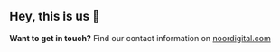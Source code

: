 ## Hey, this is us 👋
<!--img width="1200" alt="noor-teamet@2x" src="https://user-images.githubusercontent.com/1634835/154047673-cf01556c-bb03-42f8-8d2f-b07d6dace7d5.png"-->

<b>Want to get in touch?</b> Find our contact information on [noordigital.com](https://noordigital.com)
